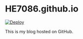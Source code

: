 # HE7086.github.io

[![Deploy](https://github.com/HE7086/HE7086.github.io/actions/workflows/jekyll-gh-pages.yml/badge.svg)](https://github.com/HE7086/HE7086.github.io/actions/workflows/jekyll-gh-pages.yml)

This is my blog hosted on GitHub.
